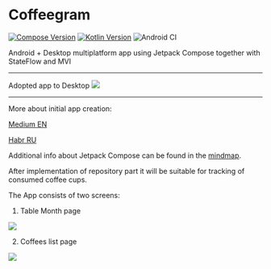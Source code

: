 # Coffeegram

[![Compose Version](https://img.shields.io/badge/JetBrains%20Compose-0.4.0--build179-yellow)](https://github.com/JetBrains/compose-jb)
[![Kotlin Version](https://img.shields.io/badge/Kotlin-1.4.31-blue.svg)](https://kotlinlang.org)
![Android CI](https://github.com/phansier/Coffeegram/workflows/Android%20CI/badge.svg?branch=master)

Android + Desktop multiplatform app using Jetpack Compose together with StateFlow and MVI

---

Adopted app to Desktop
![](images/desktop.png)

---


More about initial app creation:

[Medium EN](https://proandroiddev.com/change-my-mind-or-android-development-transformation-to-jetpack-compose-coroutines-e719a342cc52)

[Habr RU](https://habr.com/ru/company/kaspersky/blog/513364/)

Additional info about Jetpack Compose can be found in the [mindmap](mindmap.md).

After implementation of repository part it will be suitable for tracking of consumed coffee cups.

The App consists of two screens:
1) Table Month page

![](images/month_table.png)

2) Coffees list page

![](images/coffee_list.png)
